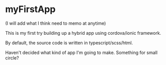 # myFirstApp

(I will add what I think need to memo at anytime)

This is my first try building up a hybrid app using cordova/ionic framework.

By default, the source code is written in typescript/scss/html.

Haven't decided what kind of app I'm going to make. Something for small circle?
